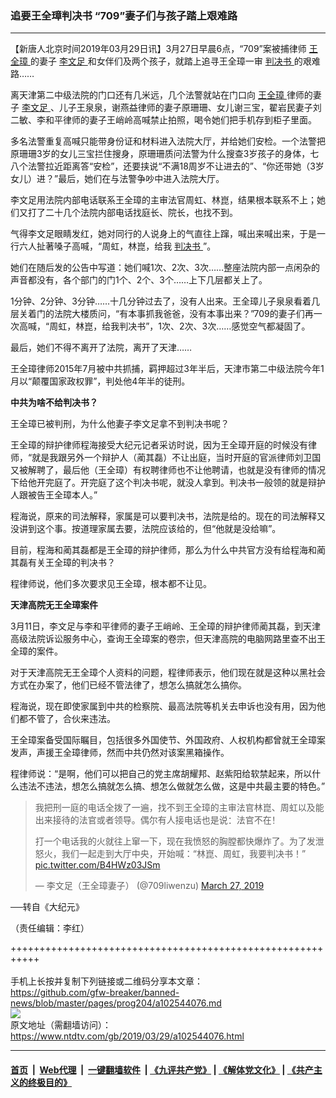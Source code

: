 ### 追要王全璋判决书 “709”妻子们与孩子踏上艰难路
------------------------

<div class="post_content" itemprop="articleBody">
 <p>
  【新唐人北京时间2019年03月29日讯】3月27日早晨6点，“709”案被捕律师
  <a href="https://www.ntdtv.com/gb/王全璋.htm">
   王全璋
  </a>
  的妻子
  <a href="https://www.ntdtv.com/gb/李文足.htm">
   李文足
  </a>
  和女伴们及两个孩子，就踏上追寻王全璋一审
  <a href="https://www.ntdtv.com/gb/判决书.htm">
   判决书
  </a>
  的艰难路……
 </p>
 <p>
  离天津第二中级法院的门口还有几米远，几个法警就站在门口向
  <a href="https://www.ntdtv.com/gb/王全璋.htm">
   王全璋
  </a>
  律师的妻子
  <a href="https://www.ntdtv.com/gb/李文足.htm">
   李文足
  </a>
  、儿子王泉泉，谢燕益律师的妻子原珊珊、女儿谢三宝，翟岩民妻子刘二敏、李和平律师的妻子王峭岭高喊禁止拍照，喝令她们把手机存到柜子里面。
 </p>
 <p>
  多名法警重复高喊只能带身份证和材料进入法院大厅，并给她们安检。一个法警把原珊珊3岁的女儿三宝拦住搜身，原珊珊质问法警为什么搜查3岁孩子的身体，七八个法警拉近距离答“安检”，还要挟说“不满18周岁不让进去的”、“你还带她（3岁女儿）进？”最后，她们在与法警争吵中进入法院大厅。
 </p>
 <p>
  李文足用法院内部电话联系王全璋的主审法官周虹、林崑，结果根本联系不上；她们又打了二十几个法院内部电话找庭长、院长，也找不到。
 </p>
 <p>
  气得李文足眼睛发红，她对同行的人说身上的气直往上蹿，喊出来喊出来，于是一行六人扯著嗓子高喊，“周虹，林崑，给我
  <a href="https://www.ntdtv.com/gb/判决书.htm">
   判决书
  </a>
  ”。
 </p>
 <p>
  她们在随后发的公告中写道：她们喊1次、2次、3次……整座法院内部一点闲杂的声音都没有，各个部门的门1个、2个、3个……上下几层都关上了。
 </p>
 <p>
  1分钟、2分钟、3分钟……十几分钟过去了，没有人出来。王全璋儿子泉泉看着几层关着门的法院大楼质问，“有本事抓我爸爸，没有本事出来？”709的妻子们再一次高喊，“周虹，林崑，给我判决书”，1次、2次、3次……感觉空气都凝固了。
 </p>
 <p>
  最后，她们不得不离开了法院，离开了天津……
 </p>
 <p>
  王全璋律师2015年7月被中共抓捕，羁押超过3年半后，天津市第二中级法院今年1月以“颠覆国家政权罪”，判处他4年半的徒刑。
 </p>
 <p>
  <strong>
   中共为啥不给判决书？
  </strong>
 </p>
 <p>
  王全璋已被判刑，为什么他妻子李文足拿不到判决书呢？
 </p>
 <p>
  王全璋的辩护律师程海接受大纪元记者采访时说，因为王全璋开庭的时候没有律师，“就是我跟另外一个辩护人（蔺其磊）不让出庭，当时开庭的官派律师刘卫国又被解聘了，最后他（王全璋）有权聘律师也不让他聘请，也就是没有律师的情况下给他开完庭了。开完庭了这个判决书呢，就没人拿到。判决书一般领的就是辩护人跟被告王全璋本人。”
 </p>
 <p>
  程海说，原来的司法解释，家属是可以要判决书，法院是给的。现在的司法解释又没讲到这个事。按道理家属去要，法院应该给的，但“他就是没给嘛”。
 </p>
 <p>
  目前，程海和蔺其磊都是王全璋的辩护律师，那么为什么中共官方没有给程海和蔺其磊有关王全璋的判决书？
 </p>
 <p>
  程律师说，他们多次要求见王全璋，根本都不让见。
 </p>
 <p>
  <strong>
   天津高院无王全璋案件
  </strong>
 </p>
 <p>
  3月11日，李文足与李和平律师的妻子王峭岭、王全璋的辩护律师蔺其磊，到天津高级法院诉讼服务中心，查询王全璋案的卷宗，但天津高院的电脑网路里查不出王全璋的案件。
 </p>
 <p>
  对于天津高院无王全璋个人资料的问题，程律师表示，他们现在就是这种以黑社会方式在办案了，他们已经不管法律了，想怎么搞就怎么搞你。
 </p>
 <p>
  程海说，现在即使家属到中共的检察院、最高法院等机关去申诉也没有用，因为他们都不管了，合伙来违法。
 </p>
 <p>
  王全璋案备受国际瞩目，包括很多外国使节、外国政府、人权机构都曾就王全璋案发声，声援王全璋律师，然而中共仍然对该案黑箱操作。
 </p>
 <p>
  程律师说：“是啊，他们可以把自己的党主席胡耀邦、赵紫阳给软禁起来，所以什么违法不违法，想怎么搞就怎么搞、想怎么做就怎么做，这是中共最主要的特色。”
 </p>
 <blockquote class="twitter-tweet" data-lang="en">
  <p dir="ltr" lang="zh">
   我把刑一庭的电话全拨了一遍，找不到王全璋的主审法官林崑、周虹以及能出来接待的法官或者领导。偶尔有人接电话也是说：法官不在！
  </p>
  <p>
   打一个电话我的火就往上窜一下，现在我愤怒的胸膛都快爆炸了。为了发泄怒火，我们一起走到大厅中央，开始喊：“林崑、周虹，我要判决书！”
   <a href="https://t.co/B4HWz03JSm">
    pic.twitter.com/B4HWz03JSm
   </a>
  </p>
  <p>
   — 李文足（王全璋妻子） (@709liwenzu)
   <a href="https://twitter.com/709liwenzu/status/1110824714975490048?ref_src=twsrc%5Etfw">
    March 27, 2019
   </a>
  </p>
 </blockquote>
 <p>
  <script async="" charset="utf-8" src="https://platform.twitter.com/widgets.js">
  </script>
 </p>
 <p>
  ──转自《大纪元》
 </p>
 <p>
  （责任编辑：李红）
 </p>
 <div class="single_ad">
 </div>
</div>

+++++++++++++++++++++++++++++++++++++++++++++++++++++++++++<br/><br/>
手机上长按并复制下列链接或二维码分享本文章：<br/>
https://github.com/gfw-breaker/banned-news/blob/master/pages/prog204/a102544076.md <br/>
<a href='https://github.com/gfw-breaker/banned-news/blob/master/pages/prog204/a102544076.md'><img src='https://github.com/gfw-breaker/banned-news/blob/master/pages/prog204/a102544076.md.png'/></a> <br/>
原文地址（需翻墙访问）：https://www.ntdtv.com/gb/2019/03/29/a102544076.html


------------------------
#### [首页](https://github.com/gfw-breaker/banned-news/blob/master/README.md) &nbsp;|&nbsp; [Web代理](https://github.com/labour-camp/helloworld) &nbsp;|&nbsp; [一键翻墙软件](https://github.com/gfw-breaker/nogfw/blob/master/README.md) &nbsp;| [《九评共产党》](https://github.com/gfw-breaker/9ping.md/blob/master/README.md#九评之一评共产党是什么) | [《解体党文化》](https://github.com/gfw-breaker/jtdwh.md/blob/master/README.md) | [《共产主义的终极目的》](https://github.com/gfw-breaker/gczydzjmd.md/blob/master/README.md)

